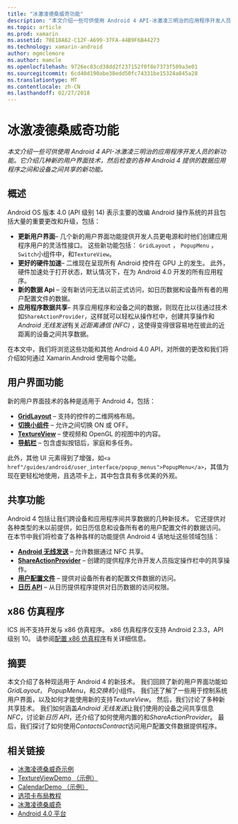 ```yaml
---
title: "冰激凌德桑威奇功能"
description: "本文介绍一些可供使用 Android 4 API-冰激凌三明治的应用程序开发人员的新功能。 它介绍几种新的用户界面技术，然后检查的各种 Android 4 提供的数据应用程序之间和设备之间共享的新功能。"
ms.topic: article
ms.prod: xamarin
ms.assetid: 78E18A62-C12F-A699-37FA-44B9F6B44273
ms.technology: xamarin-android
author: mgmclemore
ms.author: mamcle
ms.openlocfilehash: 9726ec83cd38dd2f237152f0f8e7373f509a3e01
ms.sourcegitcommit: 6cd40d190abe38edd50fc74331be15324a845a28
ms.translationtype: MT
ms.contentlocale: zh-CN
ms.lasthandoff: 02/27/2018
---
```

# <a name="ice-cream-sandwich-features"></a>冰激凌德桑威奇功能

_本文介绍一些可供使用 Android 4 API-冰激凌三明治的应用程序开发人员的新功能。它介绍几种新的用户界面技术，然后检查的各种 Android 4 提供的数据应用程序之间和设备之间共享的新功能。_

## <a name="overview"></a>概述

Android OS 版本 4.0 (API 级别 14) 表示主要的改编 Android 操作系统的并且包括大量的重要更改和升级，包括：

-   **更新用户界面**– 几个新的用户界面功能提供开发人员更电源和时他们创建应用程序用户的灵活性接口。 这些新功能包括： `GridLayout` ， `PopupMenu` ，`Switch`小组件中，和`TextureView`。 
-   **更好的硬件加速**– 二维现在呈现所有 Android 控件在 GPU 上的发生。 此外，硬件加速处于打开状态，默认情况下，在为 Android 4.0 开发的所有应用程序。 
-   **新的数据 Api** – 没有新访问无法以前正式访问，如日历数据和设备所有者的用户配置文件的数据。 
-   **应用程序数据共享**– 共享应用程序和设备之间的数据，则现在比以往通过技术如`ShareActionProvider`，这样就可以轻松从操作栏中，创建共享操作和*Android 无线发送*有关*近距离通信 (NFC)* ，这使得变得很容易地在彼此的近距离的设备之间共享数据。 


在本文中，我们将浏览这些功能和其他 Android 4.0 API，对所做的更改和我们将介绍如何通过 Xamarin.Android 使用每个功能。

## <a name="user-interface-features"></a>用户界面功能

新的用户界面技术的各种是适用于 Android 4，包括：

-   **[GridLayout](~/android/user-interface/layouts/grid-layout.md)**  – 支持的控件的二维网格布局。 
-   **[切换小组件](~/android/user-interface/controls/switch.md)** – 允许之间切换 ON 或 OFF。 
-   **[TextureView](~/android/user-interface/controls/texture-view.md)**  – 使视频和 OpenGL 的视图中的内容。 
-   **[导航栏](~/android/user-interface/controls/navigation-bar.md)** – 包含虚拟按钮后，家庭和多任务。 


此外，其他 UI 元素得到了增强，如`<a href"/guides/android/user_interface/popup_menus">PopupMenu</a>`，其值为现在更轻松地使用，且选项卡上，其中包含具有多优美的外观。

## <a name="sharing-features"></a>共享功能

Android 4 包括让我们跨设备和应用程序间共享数据的几种新技术。 它还提供对各种类型的未以前提供，如日历信息和设备所有者的用户配置文件的数据访问。 在本节中我们将检查了各种各样的功能提供 Android 4 该地址这些领域包括：

-  **[Android 无线发送](~/android/platform/android-beam.md)** – 允许数据通过 NFC 共享。
-   **[ShareActionProvider](~/android/user-interface/controls/action-bar.md)**  – 创建的提供程序允许开发人员指定操作栏中的共享操作。 
-   **[用户配置文件](~/android/user-interface/user-profile.md)** – 提供对设备所有者的配置文件数据的访问。 
-   **[日历 API](~/android/user-interface/controls/calendar.md)**  – 从日历提供程序提供对日历数据的访问权限。 

## <a name="x86-emulators"></a>x86 仿真程序

ICS 尚不支持开发与 x86 仿真程序。 x86 仿真程序仅支持 Android 2.3.3，API 级别 10。 请参阅[配置 x86 仿真程序](~/android/get-started/installation/android-emulator/index.md)有关详细信息。

## <a name="summary"></a>摘要

本文介绍了各种现适用于 Android 4 的新技术。 我们回顾了新的用户界面功能如*GridLayout*， *PopupMenu*，和*交换机*小组件。 我们还了解了一些用于控制系统用户界面，以及如何才能使用新的支持*TextureView*。 然后，我们讨论了多种新共享技术。 我们如何涵盖*Android 无线发送*让我们使用的设备之间共享信息*NFC*，讨论新*日历 API*，还介绍了如何使用内置的和*ShareActionProvider*。
最后，我们探讨了如何使用*ContactsContract*访问用户配置文件数据提供程序。



## <a name="related-links"></a>相关链接

- [冰激凌德桑威奇示例](https://developer.xamarin.com/samples/monodroid/PlatformFeatures/ICS_Samples/)
- [TextureViewDemo （示例）](https://developer.xamarin.com/samples/monodroid/TextureViewDemo/)
- [CalendarDemo （示例）](https://developer.xamarin.com/samples/monodroid/CalendarDemo/)
- [选项卡布局教程](~/android/user-interface/layouts/tab-layout/index.md)
- [冰激凌德桑威奇](http://developer.android.com/about/versions/android-4.0-highlights.html)
- [Android 4.0 平台](http://developer.android.com/about/versions/android-4.0.html)
